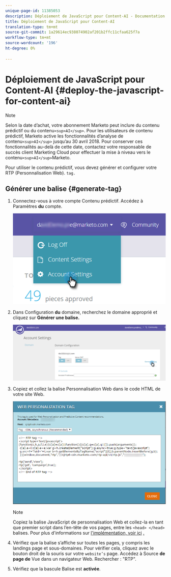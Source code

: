 ```yaml
---
unique-page-id: 11385053
description: Déploiement de JavaScript pour Content-AI - Documentation sur le marketing - Documentation du produit
title: Déploiement de JavaScript pour Content-AI
translation-type: tm+mt
source-git-commit: 1a29614ec938074902af201b2ffc11cfaa625f7a
workflow-type: tm+mt
source-wordcount: '196'
ht-degree: 0%

---
```



# Déploiement de JavaScript pour Content-AI {#deploy-the-javascript-for-content-ai}

>[!NOTE]
>
>Selon la date d’achat, votre abonnement Marketo peut inclure du contenu prédictif ou du contenu`<sup>AI</sup>`. Pour les utilisateurs de contenu prédictif, Marketo active les fonctionnalités d’analyse de contenu`<sup>AI</sup>` jusqu’au 30 avril 2018. Pour conserver ces fonctionnalités au-delà de cette date, contactez votre responsable de succès client Marketing Cloud pour effectuer la mise à niveau vers le contenu`<sup>AI</sup>`Marketo.

Pour utiliser le contenu prédictif, vous devez générer et configurer votre RTP (Personnalisation Web). `tag.`

## Générer une balise {#generate-tag}

1. Connectez-vous à votre compte Contenu prédictif. Accédez à Paramètres **du** compte.

   ![](assets/settings-dropdown-account-hands.png)

1. Dans Configuration **du** domaine, recherchez le domaine approprié et cliquez sur **Générer une balise.**

   ![](assets/generate-tag.png)

1. Copiez et collez la balise Personnalisation Web dans le code HTML de votre site Web.

   ![](assets/web-personalization-tag.png)

   >[!NOTE]
   >
   >Copiez la balise JavaScript de personnalisation Web et collez-la en tant que premier script dans l’en-tête de vos pages, entre les `<head> </head>` balises. Pour plus d&#39;informations sur [l&#39;implémentation, voir ici](http://docs.marketo.com/display/docs/rtp+tag+implementation) [.](http://pages2.marketo.com/rtp-implementation.html)

1. Vérifiez que la balise s’affiche sur toutes les pages, y compris les landings page et sous-domaines. Pour vérifier cela, cliquez avec le bouton droit de la souris sur votre `website’s` page. Accédez à Source **de page de** Vue dans un navigateur Web. Rechercher : &quot;RTP&quot;.
1. Vérifiez que la bascule Balise est **activée**.


